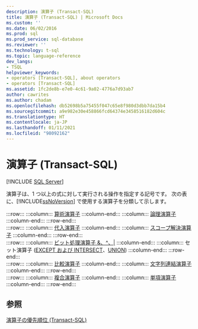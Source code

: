 ```yaml
---
description: 演算子 (Transact-SQL)
title: 演算子 (Transact-SQL) | Microsoft Docs
ms.custom: ''
ms.date: 06/02/2016
ms.prod: sql
ms.prod_service: sql-database
ms.reviewer: ''
ms.technology: t-sql
ms.topic: language-reference
dev_langs:
- TSQL
helpviewer_keywords:
- operators [Transact-SQL], about operators
- operators [Transact-SQL]
ms.assetid: 1fc2de8b-e7e0-4c61-9a02-4776a7d93ab7
author: cawrites
ms.author: chadam
ms.openlocfilehash: db52698b5a75455f047c65e8f980d3dbb7da15b4
ms.sourcegitcommit: a9e982e30e458866fcd64374e3458516182d604c
ms.translationtype: HT
ms.contentlocale: ja-JP
ms.lasthandoff: 01/11/2021
ms.locfileid: "98092162"
---
```

# <a name="operators-transact-sql"></a>演算子 (Transact-SQL)
[!INCLUDE [SQL Server](../../includes/applies-to-version/sqlserver.md)]

  演算子は、1 つ以上の式に対して実行される操作を指定する記号です。 次の表に、[!INCLUDE[ssNoVersion](../../includes/ssnoversion-md.md)] で使用する演算子を分類して示します。  
  
:::row:::
    :::column:::
        [算術演算子](../../t-sql/language-elements/arithmetic-operators-transact-sql.md)
    :::column-end:::
    :::column:::
        [論理演算子](../../t-sql/language-elements/logical-operators-transact-sql.md)
    :::column-end:::
:::row-end:::  
:::row:::
    :::column:::
        [代入演算子](../../t-sql/language-elements/assignment-operator-transact-sql.md)
    :::column-end:::
    :::column:::
        [スコープ解決演算子](../../t-sql/language-elements/scope-resolution-operator-transact-sql.md)
    :::column-end:::
:::row-end:::  
:::row:::
    :::column:::
        [ビット処理演算子 &、^、&#124;](../../t-sql/language-elements/bitwise-operators-transact-sql.md)
    :::column-end:::
    :::column:::
        セット演算子 ([EXCEPT および INTERSECT](../../t-sql/language-elements/set-operators-except-and-intersect-transact-sql.md)、[UNION](../../t-sql/language-elements/set-operators-union-transact-sql.md))
    :::column-end:::
:::row-end:::  
:::row:::
    :::column:::
        [比較演算子](../../t-sql/language-elements/comparison-operators-transact-sql.md)
    :::column-end:::
    :::column:::
        [文字列連結演算子](../../t-sql/language-elements/string-operators-transact-sql.md)
    :::column-end:::
:::row-end:::  
:::row:::
    :::column:::
        [複合演算子](../../t-sql/language-elements/compound-operators-transact-sql.md)
    :::column-end:::
    :::column:::
        [単項演算子](../../t-sql/language-elements/unary-operators-positive.md)
    :::column-end:::
:::row-end:::
 
## <a name="see-also"></a>参照  
 [演算子の優先順位 &#40;Transact-SQL&#41;](../../t-sql/language-elements/operator-precedence-transact-sql.md)  
  
  
